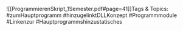 
![[ProgrammierenSkript_1Semester.pdf#page=41]]Tags & Topics:
   #zumHauptprogramm
   #hinzugelinktDLLKonzept
   #Programmmodule
   #Linkenzur
   #Hauptprogrammshinzustatisches
